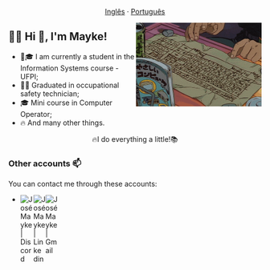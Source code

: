 <p align="center">
    <a href="README-English.md">Inglês</a>
    ·
    <a href="README.md">Português</a>
 </p>
 
 <img align="right" width="250" src="https://github.com/JoseMayke/Jos-Mayke/blob/main/5ErEY73.gif">
 
 ## :man_technologist:  Hi 👋, I'm Mayke!
 
- 📝🎓 I am currently a student in the Information Systems course - UFPI;
- 👨‍🎓 Graduated in occupational safety technician;
- 🎓 Mini course in Computer Operator;
- 🔥 And many other things.

<p align="center">
    <a>🔥I do everything a little!📚</a>
 </p>
 
 ### Other accounts 📫

You can contact me through these accounts:

- 
    <a href="https://discord.gg/J4fHeQx">
     <img align="left" alt="José Mayke  | Discord" width="26px" src="https://github.com/wrtinho/wrtinho/blob/master/Assets/discord.svg" />
    </a>
    <a href="https://www.linkedin.com/in/jos%C3%A9-mayke-2714771b8/">
     <img align="left" alt="José Mayke | Linkedin" width="24px" src="https://github.com/wrtinho/wrtinho/blob/master/Assets/Linkedin.svg" />
    </a>
    <a href="https://mail.google.com/mail/u/0/?tab=rm&ogbl#inbox">
     <img align="left" alt="José Mayke | Gmail" width="24px" src="https://github.com/wrtinho/wrtinho/blob/master/Assets/Gmail.svg" />
    </a>
  
